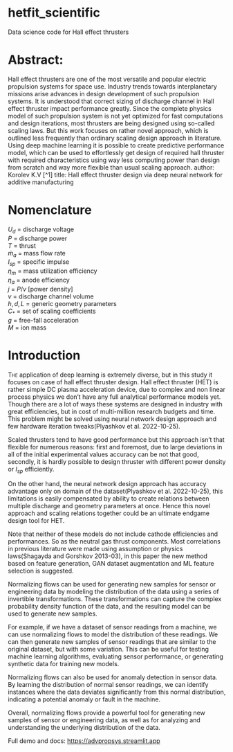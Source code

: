 # hetfit_scientific
Data science code for Hall effect thrusters

# Abstract:
  Hall effect thrusters are one of the most versatile and
  popular electric propulsion systems for space use. Industry trends
  towards interplanetary missions arise advances in design development
  of such propulsion systems. It is understood that correct sizing of
  discharge channel in Hall effect thruster impact performance greatly.
  Since the complete physics model of such propulsion system is not yet
  optimized for fast computations and design iterations, most thrusters
  are being designed using so-called scaling laws. But this work focuses
  on rather novel approach, which is outlined less frequently than
  ordinary scaling design approach in literature. Using deep machine
  learning it is possible to create predictive performance model, which
  can be used to effortlessly get design of required hall thruster with
  required characteristics using way less computing power than design
  from scratch and way more flexible than usual scaling approach.
author: Korolev K.V [^1]
title: Hall effect thruster design via deep neural network for additive
  manufacturing

# Nomenclature

<div class="longtable*" markdown="1">

$U_d$ = discharge voltage  
$P$ = discharge power  
$T$ = thrust  
$\dot{m}_a$ = mass flow rate  
$I_{sp}$ = specific impulse  
$\eta_m$ = mass utilization efficiency  
$\eta_a$ = anode efficiency  
$j$ = $P/v$ \[power density\]  
$v$ = discharge channel volume  
$h, d, L$ = generic geometry parameters  
$C_*$ = set of scaling coefficients  
$g$ = free-fall acceleration  
$M$ = ion mass

</div>

# Introduction

<span class="lettrine">T</span><span class="smallcaps">he</span>
application of deep learning is extremely diverse, but in this study it
focuses on case of hall effect thruster design. Hall effect thruster
(HET) is rather simple DC plasma acceleration device, due to complex and
non linear process physics we don’t have any full analytical performance
models yet. Though there are a lot of ways these systems are designed in
industry with great efficiencies, but in cost of multi-million research
budgets and time. This problem might be solved using neural network
design approach and few hardware iteration tweaks(Plyashkov et al.
2022-10-25).

Scaled thrusters tend to have good performance but this approach isn’t
that flexible for numerous reasons: first and foremost, due to large
deviations in all of the initial experimental values accuracy can be not
that good, secondly, it is hardly possible to design thruster with
different power density or $I_{sp}$ efficiently.

On the other hand, the neural network design approach has accuracy
advantage only on domain of the dataset(Plyashkov et al. 2022-10-25),
this limitations is easily compensated by ability to create relations
between multiple discharge and geometry parameters at once. Hence this
novel approach and scaling relations together could be an ultimate
endgame design tool for HET.

Note that neither of these models do not include cathode efficiencies
and performances. So as the neutral gas thrust components. Most
correlations in previous literature were made using assumption or physics laws(Shagayda and Gorshkov 2013-03), in this paper the new
method based on feature generation, GAN dataset augmentation and ML
feature selection is suggested.





Normalizing flows can be used for generating new samples for sensor or engineering data by modeling the distribution of the data using a series of invertible transformations. These transformations can capture the complex probability density function of the data, and the resulting model can be used to generate new samples.

For example, if we have a dataset of sensor readings from a machine, we can use normalizing flows to model the distribution of these readings. We can then generate new samples of sensor readings that are similar to the original dataset, but with some variation. This can be useful for testing machine learning algorithms, evaluating sensor performance, or generating synthetic data for training new models.

Normalizing flows can also be used for anomaly detection in sensor data. By learning the distribution of normal sensor readings, we can identify instances where the data deviates significantly from this normal distribution, indicating a potential anomaly or fault in the machine.

Overall, normalizing flows provide a powerful tool for generating new samples of sensor or engineering data, as well as for analyzing and understanding the underlying distribution of the data.

Full demo and docs: https://advpropsys.streamlit.app



